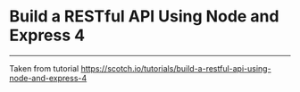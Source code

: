 # Build a RESTful API Using Node and Express 4
--------------

Taken from tutorial
https://scotch.io/tutorials/build-a-restful-api-using-node-and-express-4
